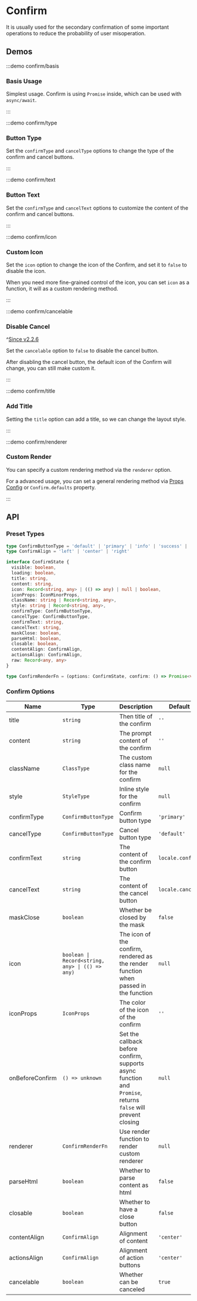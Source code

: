 # Confirm

It is usually used for the secondary confirmation of some important operations to reduce the probability of user misoperation.

## Demos

:::demo confirm/basis

### Basis Usage

Simplest usage. Confirm is using `Promise` inside, which can be used with `async/await`.

:::

:::demo confirm/type

### Button Type

Set the `confirmType` and `cancelType` options to change the type of the confirm and cancel buttons.

:::

:::demo confirm/text

### Button Text

Set the `confirmType` and `cancelText` options to customize the content of the confirm and cancel buttons.

:::

:::demo confirm/icon

### Custom Icon

Set the `icon` option to change the icon of the Confirm, and set it to `false` to disable the icon.

When you need more fine-grained control of the icon, you can set `icon` as a function, it will as a custom rendering method.

:::

:::demo confirm/cancelable

### Disable Cancel

^[Since v2.2.6](!s)

Set the `cancelable` option to `false` to disable the cancel button.

After disabling the cancel button, the default icon of the Confirm will change, you can still make custom it.

:::

:::demo confirm/title

### Add Title

Setting the `title` option can add a title, so we can change the layout style.

:::

:::demo confirm/renderer

### Custom Render

You can specify a custom rendering method via the `renderer` option.

For a advanced usage, you can set a general rendering method via [Props Config](/en-US/guide/global-config) or `Confirm.defaults` property.

:::

## API

### Preset Types

```ts
type ConfirmButtonType = 'default' | 'primary' | 'info' | 'success' | 'warning' | 'error'
type ConfirmAlign = 'left' | 'center' | 'right'

interface ConfirmState {
  visible: boolean,
  loading: boolean,
  title: string,
  content: string,
  icon: Record<string, any> | (() => any) | null | boolean,
  iconProps: IconMinorProps,
  className: string | Record<string, any>,
  style: string | Record<string, any>,
  confirmType: ConfirmButtonType,
  cancelType: ConfirmButtonType,
  confirmText: string,
  cancelText: string,
  maskClose: boolean,
  parseHtml: boolean,
  closable: boolean,
  contentAlign: ConfirmAlign,
  actionsAlign: ConfirmAlign,
  raw: Record<any, any>
}

type ConfirmRenderFn = (options: ConfirmState, confirm: () => Promise<void>, cancel: () => void) => any
```

### Confirm Options

| Name            | Type                                            | Description                                                                                                  | Default          | Since    |
| --------------- | ----------------------------------------------- | ------------------------------------------------------------------------------------------------------------ | ---------------- | -------- |
| title           | `string`                                        | Then title of the confirm                                                                                    | `''`             | `2.0.15` |
| content         | `string`                                        | The prompt content of the confirm                                                                            | `''`             | -        |
| className       | `ClassType`                                     | The custom class name for the confirm                                                                        | `null`           | -        |
| style           | `StyleType`                                     | Inline style for the confirm                                                                                 | `null`           | -        |
| confirmType     | `ConfirmButtonType`                             | Confirm button type                                                                                          | `'primary'`      | -        |
| cancelType      | `ConfirmButtonType`                             | Cancel button type                                                                                           | `'default'`      | `2.1.30` |
| confirmText     | `string`                                        | The content of the confirm button                                                                            | `locale.confirm` | -        |
| cancelText      | `string`                                        | The content of the cancel button                                                                             | `locale.cancel`  | -        |
| maskClose       | `boolean`                                       | Whether be closed by the mask                                                                                | `false`          | -        |
| icon            | `boolean \| Record<string, any> \| (() => any)` | The icon of the confirm, rendered as the render function when passed in the function                         | `null`           | -        |
| iconProps       | `IconProps`                                     | The color of the icon of the confirm                                                                         | `''`             | -        |
| onBeforeConfirm | `() => unknown`                                 | Set the callback before confirm, supports async function and `Promise`, returns `false` will prevent closing | `null`           | -        |
| renderer        | `ConfirmRenderFn`                               | Use render function to render custom renderer                                                                | `null`           | -        |
| parseHtml       | `boolean`                                       | Whether to parse content as html                                                                             | `false`          | `2.0.14` |
| closable        | `boolean`                                       | Whether to have a close button                                                                               | `false`          | `2.0.15` |
| contentAlign    | `ConfirmAlign`                                  | Alignment of content                                                                                         | `'center'`       | `2.0.15` |
| actionsAlign    | `ConfirmAlign`                                  | Alignment of action buttons                                                                                  | `'center'`       | `2.0.15` |
| cancelable      | `boolean`                                       | Whether can be canceled                                                                                      | `true`           | `2.2.6`  |
